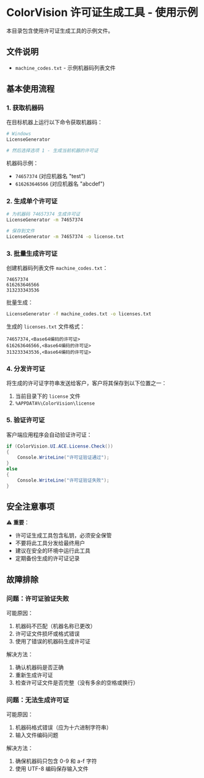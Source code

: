 # ColorVision 许可证生成工具 - 使用示例

本目录包含使用许可证生成工具的示例文件。

## 文件说明

- `machine_codes.txt` - 示例机器码列表文件

## 基本使用流程

### 1. 获取机器码

在目标机器上运行以下命令获取机器码：

```bash
# Windows
LicenseGenerator

# 然后选择选项 1 - 生成当前机器的许可证
```

机器码示例：
- `74657374` (对应机器名 "test")
- `616263646566` (对应机器名 "abcdef")

### 2. 生成单个许可证

```bash
# 为机器码 74657374 生成许可证
LicenseGenerator -m 74657374

# 保存到文件
LicenseGenerator -m 74657374 -o license.txt
```

### 3. 批量生成许可证

创建机器码列表文件 `machine_codes.txt`：
```
74657374
616263646566
313233343536
```

批量生成：
```bash
LicenseGenerator -f machine_codes.txt -o licenses.txt
```

生成的 `licenses.txt` 文件格式：
```
74657374,<Base64编码的许可证>
616263646566,<Base64编码的许可证>
313233343536,<Base64编码的许可证>
```

### 4. 分发许可证

将生成的许可证字符串发送给客户，客户将其保存到以下位置之一：

1. 当前目录下的 `license` 文件
2. `%APPDATA%\ColorVision\license`

### 5. 验证许可证

客户端应用程序会自动验证许可证：

```csharp
if (ColorVision.UI.ACE.License.Check())
{
    Console.WriteLine("许可证验证通过");
}
else
{
    Console.WriteLine("许可证验证失败");
}
```

## 安全注意事项

⚠️ **重要**：
- 许可证生成工具包含私钥，必须安全保管
- 不要将此工具分发给最终用户
- 建议在安全的环境中运行此工具
- 定期备份生成的许可证记录

## 故障排除

### 问题：许可证验证失败

可能原因：
1. 机器码不匹配（机器名称已更改）
2. 许可证文件损坏或格式错误
3. 使用了错误的机器码生成许可证

解决方法：
1. 确认机器码是否正确
2. 重新生成许可证
3. 检查许可证文件是否完整（没有多余的空格或换行）

### 问题：无法生成许可证

可能原因：
1. 机器码格式错误（应为十六进制字符串）
2. 输入文件编码问题

解决方法：
1. 确保机器码只包含 0-9 和 a-f 字符
2. 使用 UTF-8 编码保存输入文件
